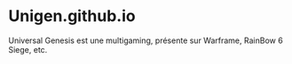 # Unigen.github.io
Universal Genesis est une multigaming, présente sur Warframe, RainBow 6 Siege, etc.

